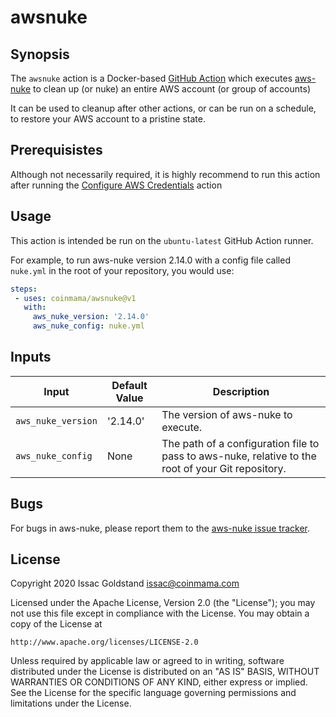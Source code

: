 # awsnuke

## Synopsis

The `awsnuke` action is a Docker-based [GitHub Action](https://github.com/features/actions) which executes [aws-nuke](https://github.com/rebuy-de/aws-nuke) to clean up (or nuke) an entire AWS account (or group of accounts)

It can be used to cleanup after other actions, or can be run on a schedule, to restore your AWS account to a pristine state.

## Prerequisistes

Although not necessarily required, it is highly recommend to run this action after running the [Configure AWS Credentials](https://github.com/aws-actions/configure-aws-credentials) action

## Usage

This action is intended be run on the `ubuntu-latest` GitHub Action runner.  

For example, to run aws-nuke version 2.14.0 with a config file called `nuke.yml` in the root of your repository, you would use:

```yaml
steps:
 - uses: coinmama/awsnuke@v1
   with:
     aws_nuke_version: '2.14.0'
     aws_nuke_config: nuke.yml
```

## Inputs

| Input | Default Value | Description |
|-------|---------------|-------------|
| `aws_nuke_version` | '2.14.0' | The version of aws-nuke to execute. |
| `aws_nuke_config` | None | The path of a configuration file to pass to aws-nuke, relative to the root of your Git repository. |

## Bugs
For bugs in aws-nuke, please report them to the [aws-nuke issue tracker](https://github.com/rebuy-de/aws-nuke/issues).

## License

Copyright 2020 Issac Goldstand <issac@coinmama.com>

Licensed under the Apache License, Version 2.0 (the "License");
you may not use this file except in compliance with the License.
You may obtain a copy of the License at

    http://www.apache.org/licenses/LICENSE-2.0

Unless required by applicable law or agreed to in writing, software
distributed under the License is distributed on an "AS IS" BASIS,
WITHOUT WARRANTIES OR CONDITIONS OF ANY KIND, either express or implied.
See the License for the specific language governing permissions and
limitations under the License.